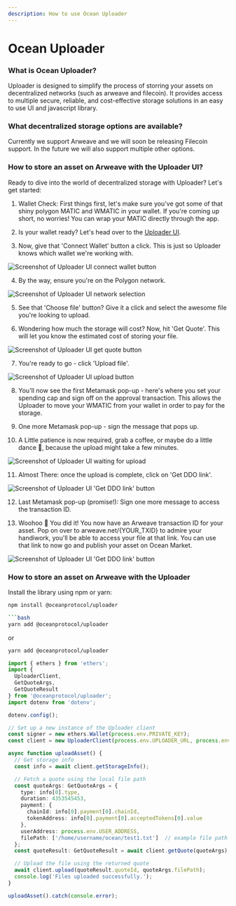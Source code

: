 ```yaml
---
description: How to use Ocean Uploader
---
```


# Ocean Uploader

### What is Ocean Uploader? 

Uploader is designed to simplify the process of storring your assets on decentralized networks (such as arweave and filecoin). It provides access to multiple secure, reliable, and cost-effective storage solutions in an easy to use UI and javascript library.

### What decentralized storage options are available?

Currently we support Arweave and we will soon be releasing Filecoin support. In the future we will also support multiple other options. 

### How to store an asset on Arweave with the Uploader UI? 

Ready to dive into the world of decentralized storage with Uploader? Let's get started:

1. Wallet Check: First things first, let's make sure you've got some of that shiny polygon MATIC and WMATIC in your wallet. If you're coming up short, no worries! You can wrap your MATIC directly through the app.

2. Is your wallet ready? Let's head over to the [Uploader UI](https://uploader.oceanprotocol.com/).

3. Now, give that 'Connect Wallet' button a click. This is just so Uploader knows which wallet we're working with.

![Screenshot of Uploader UI connect wallet button](../../.gitbook/assets/hosting/uploader-ui-connect.png)

4. By the way, ensure you're on the Polygon network.

![Screenshot of Uploader UI network selection](../../.gitbook/assets/hosting/uploader-ui-network.png)

5. See that 'Choose file' button? Give it a click and select the awesome file you're looking to upload.

6. Wondering how much the storage will cost? Now, hit 'Get Quote'. This will let you know the estimated cost of storing your file. 

![Screenshot of Uploader UI get quote button](../../.gitbook/assets/hosting/uploader-ui-get-quote.png)

7. You're ready to go - click 'Upload file'.

![Screenshot of Uploader UI upload button](../../.gitbook/assets/hosting/uploader-ui-upload.png)

8. You'll now see the first Metamask pop-up - here's where you set your spending cap and sign off on the approval transaction. This allows the Uploader to move your WMATIC from your wallet in order to pay for the storage.

9. One more Metamask pop-up - sign the message that pops up.

10. A Little patience is now required, grab a coffee, or maybe do a little dance 🕺, because the upload might take a few minutes.

![Screenshot of Uploader UI waiting for upload](../../.gitbook/assets/hosting/uploader-ui-wait.png)

11. Almost There: once the upload is complete, click on 'Get DDO link'.

![Screenshot of Uploader UI 'Get DDO link' button](../../.gitbook/assets/hosting/uploader-ui-get-ddo-link.png)

12. Last Metamask pop-up (promise!): Sign one more message to access the transaction ID.

13. Woohoo 🎉 You did it! You now have an Arweave transaction ID for your asset. Pop on over to arweave.net/{YOUR_TXID} to admire your handiwork, you'll be able to access your file at that link. You can use that link to now go and publish your asset on Ocean Market. 

![Screenshot of Uploader UI 'Get DDO link' button](../../.gitbook/assets/hosting/uploader-ui-copy-ID.png)

### How to store an asset on Arweave with the Uploader

Install the library using npm or yarn:

```bash
npm install @oceanprotocol/uploader

```bash
yarn add @oceanprotocol/uploader
```

or

```bash
yarn add @oceanprotocol/uploader
```

```typescript
import { ethers } from 'ethers';
import {
  UploaderClient,
  GetQuoteArgs,
  GetQuoteResult
} from '@oceanprotocol/uploader';
import dotenv from 'dotenv';

dotenv.config();

// Set up a new instance of the Uploader client
const signer = new ethers.Wallet(process.env.PRIVATE_KEY);
const client = new UploaderClient(process.env.UPLOADER_URL, process.env.UPLOADER_ACCOUNT, signer);

async function uploadAsset() {
  // Get storage info
  const info = await client.getStorageInfo();

  // Fetch a quote using the local file path
  const quoteArgs: GetQuoteArgs = {
    type: info[0].type,
    duration: 4353545453,
    payment: {
      chainId: info[0].payment[0].chainId,
      tokenAddress: info[0].payment[0].acceptedTokens[0].value
    },
    userAddress: process.env.USER_ADDRESS,
    filePath: ['/home/username/ocean/test1.txt']  // example file path
  };
  const quoteResult: GetQuoteResult = await client.getQuote(quoteArgs);

  // Upload the file using the returned quote
  await client.upload(quoteResult.quoteId, quoteArgs.filePath);
  console.log('Files uploaded successfully.');
}

uploadAsset().catch(console.error);

```